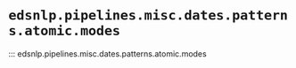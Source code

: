 # `edsnlp.pipelines.misc.dates.patterns.atomic.modes`

::: edsnlp.pipelines.misc.dates.patterns.atomic.modes
